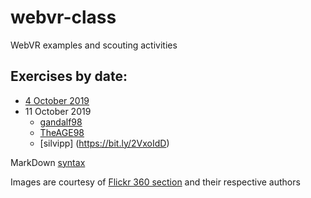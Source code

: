 # webvr-class
WebVR examples and scouting activities

## Exercises by date:

* [4 October 2019](https://vrlab-univaq.github.io/webvr-class/20191004/)
* 11 October 2019 
    * [gandalf98](https://bit.ly/35qHnMM)
    * [TheAGE98](https://bit.ly/2nGUybk)
    * [silvipp] (https://bit.ly/2VxoIdD)
   
MarkDown [syntax](https://help.github.com/en/articles/basic-writing-and-formatting-syntax)


Images are courtesy of [Flickr 360 section](https://www.flickr.com/photos/tags/360/) and their respective authors

